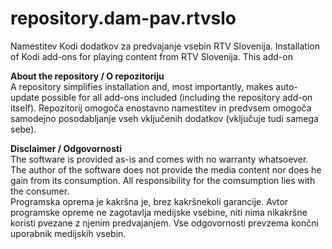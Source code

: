 # repository.dam-pav.rtvslo 
Namestitev Kodi dodatkov za predvajanje vsebin RTV Slovenija. 
Installation of Kodi add-ons for playing content from RTV Slovenija. This add-on 

**About the repository / O repozitoriju**  
A repository simplifies installation and, most importantly, makes auto-update possible for all add-ons included (including the repository add-on itself).
Repozitorij omogoča enostavno namestitev in predvsem omogoča samodejno posodabljanje vseh vključenih dodatkov (vključuje tudi samega sebe).

**Disclaimer / Odgovornosti**  
The software is provided as-is and comes with no warranty whatsoever. The author of the software does not provide the media content nor does he gain from its consumption. All responsibility for the comsumption lies with the consumer.  
Programska oprema je kakršna je, brez kakršnekoli garancije. Avtor programske opreme ne zagotavlja medijske vsebine, niti nima nikakršne koristi pvezane z njenim predvajanjem. Vse odgovornosti prevzema končni uporabnik medijskih vsebin.  
